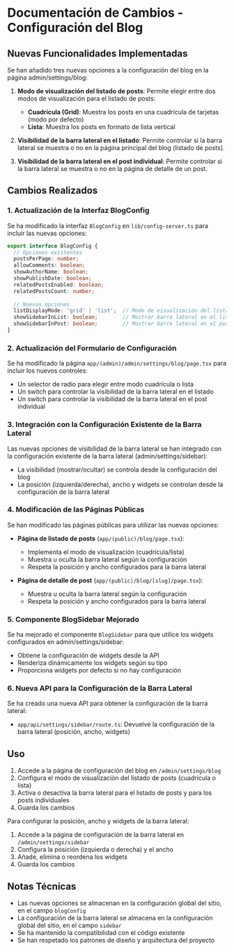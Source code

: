 # Documentación de Cambios - Configuración del Blog

## Nuevas Funcionalidades Implementadas

Se han añadido tres nuevas opciones a la configuración del blog en la página admin/settings/blog:

1. **Modo de visualización del listado de posts**: Permite elegir entre dos modos de visualización para el listado de posts:
   - **Cuadrícula (Grid)**: Muestra los posts en una cuadrícula de tarjetas (modo por defecto)
   - **Lista**: Muestra los posts en formato de lista vertical

2. **Visibilidad de la barra lateral en el listado**: Permite controlar si la barra lateral se muestra o no en la página principal del blog (listado de posts).

3. **Visibilidad de la barra lateral en el post individual**: Permite controlar si la barra lateral se muestra o no en la página de detalle de un post.

## Cambios Realizados

### 1. Actualización de la Interfaz BlogConfig

Se ha modificado la interfaz `BlogConfig` en `lib/config-server.ts` para incluir las nuevas opciones:

```typescript
export interface BlogConfig {
  // Opciones existentes
  postsPerPage: number;
  allowComments: boolean;
  showAuthorName: boolean;
  showPublishDate: boolean;
  relatedPostsEnabled: boolean;
  relatedPostsCount: number;
  
  // Nuevas opciones
  listDisplayMode: 'grid' | 'list';  // Modo de visualización del listado de posts
  showSidebarInList: boolean;        // Mostrar barra lateral en el listado de posts
  showSidebarInPost: boolean;        // Mostrar barra lateral en el post individual
}
```

### 2. Actualización del Formulario de Configuración

Se ha modificado la página `app/(admin)/admin/settings/blog/page.tsx` para incluir los nuevos controles:

- Un selector de radio para elegir entre modo cuadrícula o lista
- Un switch para controlar la visibilidad de la barra lateral en el listado
- Un switch para controlar la visibilidad de la barra lateral en el post individual

### 3. Integración con la Configuración Existente de la Barra Lateral

Las nuevas opciones de visibilidad de la barra lateral se han integrado con la configuración existente de la barra lateral (admin/settings/sidebar):

- La visibilidad (mostrar/ocultar) se controla desde la configuración del blog
- La posición (izquierda/derecha), ancho y widgets se controlan desde la configuración de la barra lateral

### 4. Modificación de las Páginas Públicas

Se han modificado las páginas públicas para utilizar las nuevas opciones:

- **Página de listado de posts** (`app/(public)/blog/page.tsx`):
  - Implementa el modo de visualización (cuadrícula/lista)
  - Muestra u oculta la barra lateral según la configuración
  - Respeta la posición y ancho configurados para la barra lateral

- **Página de detalle de post** (`app/(public)/blog/[slug]/page.tsx`):
  - Muestra u oculta la barra lateral según la configuración
  - Respeta la posición y ancho configurados para la barra lateral

### 5. Componente BlogSidebar Mejorado

Se ha mejorado el componente `BlogSidebar` para que utilice los widgets configurados en admin/settings/sidebar:

- Obtiene la configuración de widgets desde la API
- Renderiza dinámicamente los widgets según su tipo
- Proporciona widgets por defecto si no hay configuración

### 6. Nueva API para la Configuración de la Barra Lateral

Se ha creado una nueva API para obtener la configuración de la barra lateral:

- `app/api/settings/sidebar/route.ts`: Devuelve la configuración de la barra lateral (posición, ancho, widgets)

## Uso

1. Accede a la página de configuración del blog en `/admin/settings/blog`
2. Configura el modo de visualización del listado de posts (cuadrícula o lista)
3. Activa o desactiva la barra lateral para el listado de posts y para los posts individuales
4. Guarda los cambios

Para configurar la posición, ancho y widgets de la barra lateral:

1. Accede a la página de configuración de la barra lateral en `/admin/settings/sidebar`
2. Configura la posición (izquierda o derecha) y el ancho
3. Añade, elimina o reordena los widgets
4. Guarda los cambios

## Notas Técnicas

- Las nuevas opciones se almacenan en la configuración global del sitio, en el campo `blogConfig`
- La configuración de la barra lateral se almacena en la configuración global del sitio, en el campo `sidebar`
- Se ha mantenido la compatibilidad con el código existente
- Se han respetado los patrones de diseño y arquitectura del proyecto
